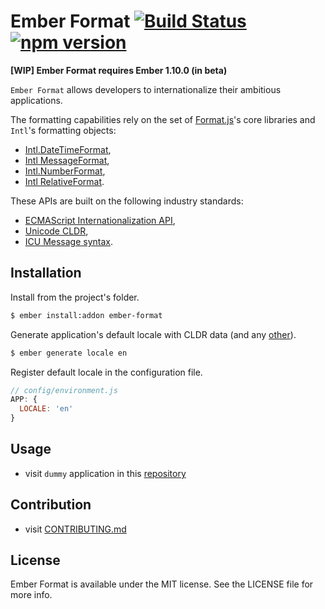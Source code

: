 # Ember Format [![Build Status](https://travis-ci.org/bobisjan/ember-format.svg?branch=master)](https://travis-ci.org/bobisjan/ember-format) [![npm version](https://badge.fury.io/js/ember-format.svg)](http://badge.fury.io/js/ember-format)

**[WIP] Ember Format requires Ember 1.10.0 (in beta)**

`Ember Format` allows developers to internationalize their ambitious applications.

The formatting capabilities rely on the set of [Format.js](http://formatjs.io/)'s core libraries and `Intl`'s formatting objects:

* [Intl.DateTimeFormat](https://developer.mozilla.org/en-US/docs/Web/JavaScript/Reference/Global_Objects/DateTimeFormat),
* [Intl MessageFormat](https://github.com/yahoo/intl-messageformat),
* [Intl.NumberFormat](https://developer.mozilla.org/en-US/docs/Web/JavaScript/Reference/Global_Objects/NumberFormat),
* [Intl RelativeFormat](https://github.com/yahoo/intl-relativeformat).

These APIs are built on the following industry standards:

* [ECMAScript Internationalization API](http://www.ecma-international.org/ecma-402/1.0/),
* [Unicode CLDR](http://cldr.unicode.org/),
* [ICU Message syntax](http://userguide.icu-project.org/formatparse/messages).

## Installation

Install from the project's folder.

```sh
$ ember install:addon ember-format
```

Generate application's default locale with CLDR data (and any [other](https://github.com/bobisjan/ember-format/blob/master/addon/utils/locale.js#L7)).

```sh
$ ember generate locale en
```

Register default locale in the configuration file.

```js
// config/environment.js
APP: {
  LOCALE: 'en'
}
```

## Usage

* visit `dummy` application in this [repository](https://github.com/bobisjan/ember-format/tree/master/tests/dummy)

## Contribution

* visit [CONTRIBUTING.md](https://github.com/bobisjan/ember-format/blob/master/CONTRIBUTING.md)

## License

Ember Format is available under the MIT license. See the LICENSE file for more info.
